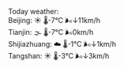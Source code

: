 Today weather:  
Beijing: ☀️ 🌡️-7°C 🌬️↓11km/h  
Tianjin: 🌫  🌡️-7°C 🌬️0km/h  
Shijiazhuang: ☁️ 🌡️-1°C 🌬️↓1km/h  
Tangshan: ☀️ 🌡️-3°C 🌬️↓3km/h  
